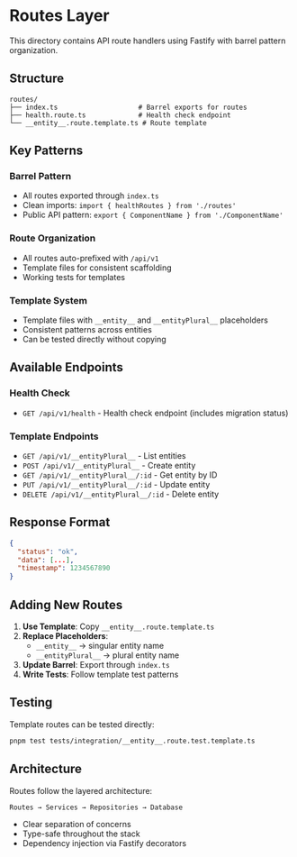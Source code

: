 # Routes Layer

This directory contains API route handlers using Fastify with barrel pattern organization.

## Structure

```
routes/
├── index.ts                    # Barrel exports for routes
├── health.route.ts             # Health check endpoint
└── __entity__.route.template.ts # Route template
```

## Key Patterns

### Barrel Pattern
- All routes exported through `index.ts`
- Clean imports: `import { healthRoutes } from './routes'`
- Public API pattern: `export { ComponentName } from './ComponentName'`

### Route Organization
- All routes auto-prefixed with `/api/v1`
- Template files for consistent scaffolding
- Working tests for templates

### Template System
- Template files with `__entity__` and `__entityPlural__` placeholders
- Consistent patterns across entities
- Can be tested directly without copying

## Available Endpoints

### Health Check
- `GET /api/v1/health` - Health check endpoint (includes migration status)

### Template Endpoints
- `GET /api/v1/__entityPlural__` - List entities
- `POST /api/v1/__entityPlural__` - Create entity
- `GET /api/v1/__entityPlural__/:id` - Get entity by ID
- `PUT /api/v1/__entityPlural__/:id` - Update entity
- `DELETE /api/v1/__entityPlural__/:id` - Delete entity

## Response Format

```json
{
  "status": "ok",
  "data": [...],
  "timestamp": 1234567890
}
```

## Adding New Routes

1. **Use Template**: Copy `__entity__.route.template.ts`
2. **Replace Placeholders**: 
   - `__entity__` → singular entity name
   - `__entityPlural__` → plural entity name
3. **Update Barrel**: Export through `index.ts`
4. **Write Tests**: Follow template test patterns

## Testing

Template routes can be tested directly:
```bash
pnpm test tests/integration/__entity__.route.test.template.ts
```

## Architecture

Routes follow the layered architecture:
```
Routes → Services → Repositories → Database
```

- Clear separation of concerns
- Type-safe throughout the stack
- Dependency injection via Fastify decorators 